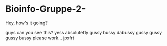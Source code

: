 # Bioinfo-Gruppe-2-
Hey, how's it going?


guys can you see this?
yess absolutetly
gussy bussy dabussy gussy gussy gussy bussy
please work...
jpxfrt

